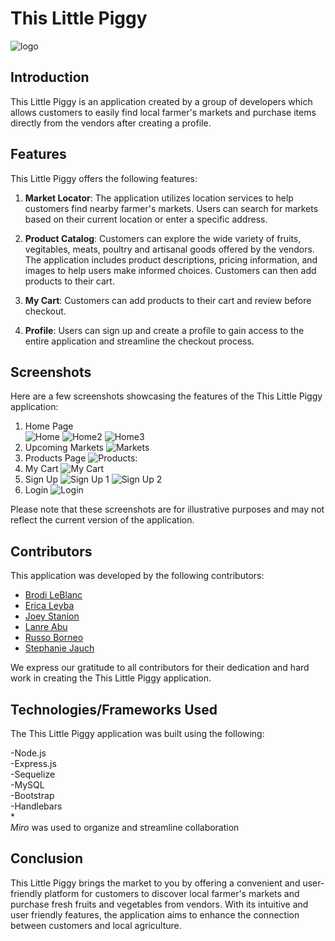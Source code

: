 # This Little Piggy

![logo](public\images\P2-logo.png)

## Introduction

This Little Piggy is an application created by a group of developers which allows customers to easily find local farmer's markets and purchase items directly from the vendors after creating a profile.

## Features

This Little Piggy offers the following features:

1. **Market Locator**: The application utilizes location services to help customers find nearby farmer's markets. Users can search for markets based on their current location or enter a specific address.

2. **Product Catalog**: Customers can explore the wide variety of fruits, vegitables, meats, poultry and artisanal goods offered by the vendors. The application includes product descriptions, pricing information, and images to help users make informed choices.  Customers can then add products to their cart.

3. **My Cart**: Customers can add products to their cart and review before checkout.

4. **Profile**: Users can sign up and create a profile to gain access to the entire application and streamline the checkout process.


## Screenshots

Here are a few screenshots showcasing the features of the This Little Piggy application:

1.  Home Page   
![Home](public\images\sshome.png)
![Home2](public\images\sshome2.png)
![Home3](public\images\sshome3.png)
2.  Upcoming Markets
![Markets](public\images\ssevents1.png)  
3.  Products Page 
![Products](screenshot2.png): 
4. My Cart 
![My Cart](public\images\ssmycart.png)
5. Sign Up 
![Sign Up 1](public\images\sssignup1.png)
![Sign Up 2](public\images\sssignup2.png)
6. Login 
![Login](public\images\sslogin.png)



Please note that these screenshots are for illustrative purposes and may not reflect the current version of the application.

## Contributors

This application was developed by the following contributors:

- [Brodi LeBlanc](https://github.com/brodi-xx)  
- [Erica Leyba](https://github.com/LeybaAir)  
- [Joey Stanion](https://github.com/Jstanion)  
- [Lanre Abu](https://github.com/lanreabu77)   
- [Russo Borneo](https://github.com/RussoB22)  
- [Stephanie Jauch](https://github.com/SKJauch)  

We express our gratitude to all contributors for their dedication and hard work in creating the This Little Piggy application.

## Technologies/Frameworks Used

The This Little Piggy application was built using the following:

-Node.js  
-Express.js  
-Sequelize  
-MySQL  
-Bootstrap   
-Handlebars    
*   
*Miro* was used to organize and streamline collaboration

## Conclusion

This Little Piggy brings the market to you by offering a convenient and user-friendly platform for customers to discover local farmer's markets and purchase fresh fruits and vegetables from vendors. With its intuitive and user friendly features, the application aims to enhance the connection between customers and local agriculture.
